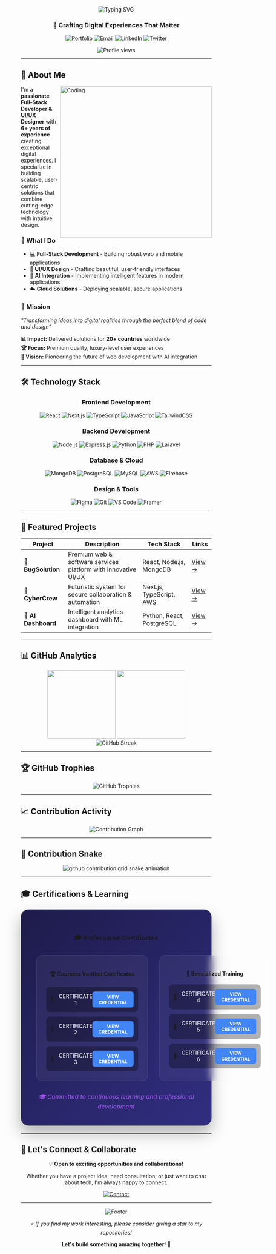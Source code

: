 <!-- Profile Header -->
<div align="center">
  <img src="https://readme-typing-svg.herokuapp.com?font=Fira+Code&size=32&duration=2800&pause=2000&color=A855F7&center=true&vCenter=true&width=940&lines=Hi+there+%F0%9F%91%8B%2C+I'm+Naveed+Alam;+Full-Stack+Developer+%7C+UI%2FUX+Designer+%7C+AI+Enthusiast" alt="Typing SVG" />
</div>

<h3 align="center">🚀 Crafting Digital Experiences That Matter</h3>

<p align="center">
  <a href="https://naveedalam.dev" target="_blank">
    <img src="https://img.shields.io/badge/🌐_Portfolio-naveedalam.dev-6366f1?style=for-the-badge&logoColor=white" alt="Portfolio" />
  </a>
  <a href="mailto:contact@naveedalam.dev">
    <img src="https://img.shields.io/badge/📧_Email-contact@naveedalam.dev-ef4444?style=for-the-badge&logoColor=white" alt="Email" />
  </a>
  <a href="https://linkedin.com/in/naveedalam-dev" target="_blank">
    <img src="https://img.shields.io/badge/💼_LinkedIn-0077B5?style=for-the-badge&logo=linkedin&logoColor=white" alt="LinkedIn" />
  </a>
  <a href="https://x.com/naveedalam_dev" target="_blank">
    <img src="https://img.shields.io/badge/🐦_Twitter-1DA1F2?style=for-the-badge&logo=twitter&logoColor=white" alt="Twitter" />
  </a>
</p>

<div align="center">
  <img src="https://komarev.com/ghpvc/?username=naveedalam-dev&label=Profile%20Views&color=6366f1&style=for-the-badge" alt="Profile views"/>
</div>

---

## 🎯 About Me

<img align="right" alt="Coding" width="400" src="https://images.pexels.com/photos/574071/pexels-photo-574071.jpeg?auto=compress&cs=tinysrgb&w=800">

I'm a **passionate Full-Stack Developer & UI/UX Designer** with **6+ years of experience** creating exceptional digital experiences. I specialize in building scalable, user-centric solutions that combine cutting-edge technology with intuitive design.

### 🌟 What I Do
- 💻 **Full-Stack Development** - Building robust web and mobile applications
- 🎨 **UI/UX Design** - Crafting beautiful, user-friendly interfaces
- 🤖 **AI Integration** - Implementing intelligent features in modern applications
- ☁️ **Cloud Solutions** - Deploying scalable, secure applications

### 🎯 Mission
*"Transforming ideas into digital realities through the perfect blend of code and design"*

**📊 Impact:** Delivered solutions for **20+ countries** worldwide  
**🏆 Focus:** Premium quality, luxury-level user experiences  
**🔮 Vision:** Pioneering the future of web development with AI integration

---

## 🛠️ Technology Stack

<div align="center">

### Frontend Development
![React](https://img.shields.io/badge/React-20232A?style=for-the-badge&logo=react&logoColor=61DAFB)
![Next.js](https://img.shields.io/badge/Next.js-000000?style=for-the-badge&logo=next.js&logoColor=white)
![TypeScript](https://img.shields.io/badge/TypeScript-007ACC?style=for-the-badge&logo=typescript&logoColor=white)
![JavaScript](https://img.shields.io/badge/JavaScript-F7DF1E?style=for-the-badge&logo=javascript&logoColor=black)
![TailwindCSS](https://img.shields.io/badge/Tailwind_CSS-38B2AC?style=for-the-badge&logo=tailwind-css&logoColor=white)

### Backend Development
![Node.js](https://img.shields.io/badge/Node.js-43853D?style=for-the-badge&logo=node.js&logoColor=white)
![Express.js](https://img.shields.io/badge/Express.js-404D59?style=for-the-badge)
![Python](https://img.shields.io/badge/Python-3776AB?style=for-the-badge&logo=python&logoColor=white)
![PHP](https://img.shields.io/badge/PHP-777BB4?style=for-the-badge&logo=php&logoColor=white)
![Laravel](https://img.shields.io/badge/Laravel-FF2D20?style=for-the-badge&logo=laravel&logoColor=white)

### Database & Cloud
![MongoDB](https://img.shields.io/badge/MongoDB-4EA94B?style=for-the-badge&logo=mongodb&logoColor=white)
![PostgreSQL](https://img.shields.io/badge/PostgreSQL-316192?style=for-the-badge&logo=postgresql&logoColor=white)
![MySQL](https://img.shields.io/badge/MySQL-00000F?style=for-the-badge&logo=mysql&logoColor=white)
![AWS](https://img.shields.io/badge/Amazon_AWS-232F3E?style=for-the-badge&logo=amazon-aws&logoColor=white)
![Firebase](https://img.shields.io/badge/Firebase-039BE5?style=for-the-badge&logo=Firebase&logoColor=white)

### Design & Tools
![Figma](https://img.shields.io/badge/Figma-F24E1E?style=for-the-badge&logo=figma&logoColor=white)
![Git](https://img.shields.io/badge/Git-F05032?style=for-the-badge&logo=git&logoColor=white)
![VS Code](https://img.shields.io/badge/VS_Code-0078D4?style=for-the-badge&logo=visual%20studio%20code&logoColor=white)
![Framer](https://img.shields.io/badge/Framer-black?style=for-the-badge&logo=framer&logoColor=blue)

</div>

---

## 🚀 Featured Projects

<div align="center">

| Project | Description | Tech Stack | Links |
|---------|-------------|------------|-------|
| **🔹 BugSolution** | Premium web & software services platform with innovative UI/UX | React, Node.js, MongoDB | [View →](https://github.com/naveedalam-dev) |
| **🔹 CyberCrew** | Futuristic system for secure collaboration & automation | Next.js, TypeScript, AWS | [View →](#) |
| **🔹 AI Dashboard** | Intelligent analytics dashboard with ML integration | Python, React, PostgreSQL | [View →](#) |

</div>

---

## 📊 GitHub Analytics

<div align="center">
  <img height="180em" src="https://github-readme-stats.vercel.app/api?username=naveedalam-dev&show_icons=true&theme=tokyonight&include_all_commits=true&count_private=true"/>
  <img height="180em" src="https://github-readme-stats.vercel.app/api/top-langs/?username=naveedalam-dev&layout=compact&langs_count=8&theme=tokyonight"/>
</div>

<div align="center">
  <img src="https://github-readme-streak-stats.herokuapp.com/?user=naveedalam-dev&theme=tokyonight" alt="GitHub Streak" />
</div>

---

## 🏆 GitHub Trophies

<div align="center">
  <img src="https://github-profile-trophy.vercel.app/?username=naveedalam-dev&theme=tokyonight&no-frame=false&no-bg=false&margin-w=4" alt="GitHub Trophies" />
</div>

---

## 📈 Contribution Activity

<div align="center">
  <img src="https://github-readme-activity-graph.vercel.app/graph?username=naveedalam-dev&theme=tokyo-night&bg_color=1a1b27&color=a855f7&line=6366f1&point=ffffff&area=true&hide_border=true" alt="Contribution Graph" />
</div>

---

## 🐍 Contribution Snake

<div align="center">
  <picture>
    <source media="(prefers-color-scheme: dark)" srcset="https://raw.githubusercontent.com/naveedalam-dev/naveedalam-dev/output/github-contribution-grid-snake-dark.svg">
    <source media="(prefers-color-scheme: light)" srcset="https://raw.githubusercontent.com/naveedalam-dev/naveedalam-dev/output/github-contribution-grid-snake.svg">
    <img alt="github contribution grid snake animation" src="https://raw.githubusercontent.com/naveedalam-dev/naveedalam-dev/output/github-contribution-grid-snake.svg">
  </picture>
</div>

---

## 🎓 Certifications & Learning

<div align="center">

<div style="background: linear-gradient(135deg, #1e1b4b 0%, #312e81 100%); border-radius: 20px; padding: 40px; margin: 20px 0; box-shadow: 0 20px 40px rgba(0,0,0,0.3); border: 1px solid #374151;">

### 🎓 Professional Certificates

<div style="display: grid; grid-template-columns: 1fr 1fr; gap: 30px; margin-top: 30px;">

<!-- Left Card: Coursera Verified Certificates -->
<div style="background: rgba(255,255,255,0.05); border-radius: 15px; padding: 25px; border: 1px solid rgba(255,255,255,0.1); backdrop-filter: blur(10px);">

**🏆 Coursera Verified Certificates**

<div style="margin-top: 20px; display: flex; flex-direction: column; gap: 12px;">

<div style="display: flex; align-items: center; background: rgba(0,0,0,0.3); border-radius: 10px; padding: 12px; transition: all 0.3s ease;">
  <span style="margin-right: 12px;">📜</span>
  <span style="flex: 1; color: #e5e7eb; font-weight: 500;">CERTIFICATE 1</span>
  <a href="https://coursera.org/share/32640bacc7d58243cfb785b087b7fe2a" target="_blank" style="background: #4285f4; color: white; padding: 6px 16px; border-radius: 6px; text-decoration: none; font-size: 12px; font-weight: bold; transition: all 0.3s ease;">VIEW CREDENTIAL</a>
</div>

<div style="display: flex; align-items: center; background: rgba(0,0,0,0.3); border-radius: 10px; padding: 12px; transition: all 0.3s ease;">
  <span style="margin-right: 12px;">📜</span>
  <span style="flex: 1; color: #e5e7eb; font-weight: 500;">CERTIFICATE 2</span>
  <a href="https://coursera.org/share/51d1b1053f9ceacf07f21867851bbe8e" target="_blank" style="background: #4285f4; color: white; padding: 6px 16px; border-radius: 6px; text-decoration: none; font-size: 12px; font-weight: bold; transition: all 0.3s ease;">VIEW CREDENTIAL</a>
</div>

<div style="display: flex; align-items: center; background: rgba(0,0,0,0.3); border-radius: 10px; padding: 12px; transition: all 0.3s ease;">
  <span style="margin-right: 12px;">📜</span>
  <span style="flex: 1; color: #e5e7eb; font-weight: 500;">CERTIFICATE 3</span>
  <a href="https://coursera.org/share/e1c537c93c0044ede3f72a78a9b131fc" target="_blank" style="background: #4285f4; color: white; padding: 6px 16px; border-radius: 6px; text-decoration: none; font-size: 12px; font-weight: bold; transition: all 0.3s ease;">VIEW CREDENTIAL</a>
</div>

</div>

</div>

<!-- Right Card: Specialized Training -->
<div style="background: rgba(255,255,255,0.05); border-radius: 15px; padding: 25px; border: 1px solid rgba(255,255,255,0.1); backdrop-filter: blur(10px);">

**🎯 Specialized Training**

<div style="margin-top: 20px; display: flex; flex-direction: column; gap: 12px;">

<div style="display: flex; align-items: center; background: rgba(0,0,0,0.3); border-radius: 10px; padding: 12px; transition: all 0.3s ease;">
  <span style="margin-right: 12px;">📜</span>
  <span style="flex: 1; color: #e5e7eb; font-weight: 500;">CERTIFICATE 4</span>
  <a href="https://coursera.org/share/6607e693e7484cbdb888af70fc925d6f" target="_blank" style="background: #4285f4; color: white; padding: 6px 16px; border-radius: 6px; text-decoration: none; font-size: 12px; font-weight: bold; transition: all 0.3s ease;">VIEW CREDENTIAL</a>
</div>

<div style="display: flex; align-items: center; background: rgba(0,0,0,0.3); border-radius: 10px; padding: 12px; transition: all 0.3s ease;">
  <span style="margin-right: 12px;">📜</span>
  <span style="flex: 1; color: #e5e7eb; font-weight: 500;">CERTIFICATE 5</span>
  <a href="https://coursera.org/share/16336c0d68743ad9583a94effd8d41b8" target="_blank" style="background: #4285f4; color: white; padding: 6px 16px; border-radius: 6px; text-decoration: none; font-size: 12px; font-weight: bold; transition: all 0.3s ease;">VIEW CREDENTIAL</a>
</div>

<div style="display: flex; align-items: center; background: rgba(0,0,0,0.3); border-radius: 10px; padding: 12px; transition: all 0.3s ease;">
  <span style="margin-right: 12px;">📜</span>
  <span style="flex: 1; color: #e5e7eb; font-weight: 500;">CERTIFICATE 6</span>
  <a href="https://coursera.org/share/36d55a0031aac4b67bf3b8b03298413b" target="_blank" style="background: #4285f4; color: white; padding: 6px 16px; border-radius: 6px; text-decoration: none; font-size: 12px; font-weight: bold; transition: all 0.3s ease;">VIEW CREDENTIAL</a>
</div>

</div>

</div>

</div>

<div style="margin-top: 30px; text-align: center;">
  <p style="color: #a855f7; font-style: italic; font-size: 16px; margin: 0;">
    🎓 <em>Committed to continuous learning and professional development</em>
  </p>
</div>

</div>

</div>

---

## 🤝 Let's Connect & Collaborate

<div align="center">
  <p>💡 <strong>Open to exciting opportunities and collaborations!</strong></p>
  <p>Whether you have a project idea, need consultation, or just want to chat about tech, I'm always happy to connect.</p>
  
  <a href="mailto:contact@naveedalam.dev">
    <img src="https://img.shields.io/badge/📧_Get_In_Touch-contact@naveedalam.dev-ef4444?style=for-the-badge&logoColor=white" alt="Contact" />
  </a>
</div>

---

<div align="center">
  <img src="https://capsule-render.vercel.app/api?type=waving&color=gradient&height=100&section=footer&text=Thanks%20for%20visiting!&fontSize=16&fontColor=ffffff&animation=twinkling" alt="Footer" />
</div>

<div align="center">
  <p><em>⭐️ If you find my work interesting, please consider giving a star to my repositories!</em></p>
  <p><strong>Let's build something amazing together! 🚀</strong></p>
</div>
